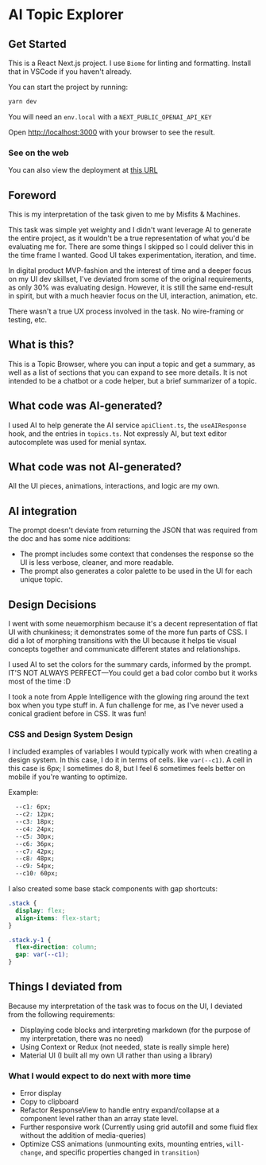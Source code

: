 
# AI Topic Explorer

## Get Started

This is a React Next.js project. I use `Biome` for linting and formatting. Install that in VSCode if you haven't already.

You can start the project by running:

```bash
yarn dev
```

You will need an `env.local` with a `NEXT_PUBLIC_OPENAI_API_KEY`

Open [http://localhost:3000](http://localhost:3000) with your browser to see the result.

### See on the web

You can also view the deployment at [this URL](https://prestongull.com/misfits)

## Foreword

This is my interpretation of the task given to me by Misfits & Machines.

This task was simple yet weighty and I didn't want leverage AI to generate the entire project, as it wouldn't be a true representation of what you'd be evaluating me for. There are some things I skipped so I could deliver this in the time frame I wanted. Good UI takes experimentation, iteration, and time.

 In digital product MVP-fashion and the interest of time and a deeper focus on my UI dev skillset, I've deviated from some of the original requirements, as only 30% was evaluating design. However, it is still the same end-result in spirit, but with a much heavier focus on the UI, interaction, animation, etc.

There wasn't a true UX process involved in the task. No wire-framing or testing, etc.

## What is this?

This is a Topic Browser, where you can input a topic and get a summary, as well as a list of sections that you can expand to see more details. It is not intended to be a chatbot or a code helper, but a brief summarizer of a topic.

## What code was AI-generated?

I used AI to help generate the AI service `apiClient.ts`, the `useAIResponse` hook, and the entries in `topics.ts`. Not expressly AI, but text editor autocomplete was used for menial syntax.

## What code was not AI-generated?

All the UI pieces, animations, interactions, and logic are my own.

## AI integration

The prompt doesn't deviate from returning the JSON that was required from the doc and has some nice additions:

- The prompt includes some context that condenses the response so the UI is less verbose, cleaner, and more readable.
- The prompt also generates a color palette to be used in the UI for each unique topic.

## Design Decisions

I went with some neuemorphism because it's a decent representation of flat UI with chunkiness; it demonstrates some of the more fun parts of CSS. I did a lot of morphing transitions with the UI because it helps tie visual concepts together and communicate different states and relationships.

I used AI to set the colors for the summary cards, informed by the prompt. IT'S NOT ALWAYS PERFECT—You could get a bad color combo but it works most of the time :D

I took a note from Apple Intelligence with the glowing ring around the text box when you type stuff in. A fun challenge for me, as I've never used a conical gradient before in CSS. It was fun!

### CSS and Design System Design

I included examples of variables I would typically work with when creating a design system. In this case, I do it in terms of cells. like `var(--c1)`. A cell in this case is 6px; I sometimes do 8, but I feel 6 sometimes feels better on mobile if you're wanting to optimize.

Example:
```css
  --c1: 6px;
  --c2: 12px;
  --c3: 18px;
  --c4: 24px;
  --c5: 30px;
  --c6: 36px;
  --c7: 42px;
  --c8: 48px;
  --c9: 54px;
  --c10: 60px;
```

I also created some base stack components with gap shortcuts:

```css
.stack {
  display: flex;
  align-items: flex-start;
}

.stack.y-1 {
  flex-direction: column;
  gap: var(--c1);
}
```


## Things I deviated from

Because my interpretation of the task was to focus on the UI, I deviated from the following requirements:

- Displaying code blocks and interpreting markdown (for the purpose of my interpretation, there was no need)
- Using Context or Redux (not needed, state is really simple here)
- Material UI (I built all my own UI rather than using a library)

### What I would expect to do next with more time

- Error display
- Copy to clipboard
- Refactor ResponseView to handle entry expand/collapse at a component level rather than an array state level.
- Further responsive work (Currently using grid autofill and some fluid flex without the addition of media-queries)
- Optimize CSS animations (unmounting exits, mounting entries, `will-change`, and specific properties changed in `transition`)
